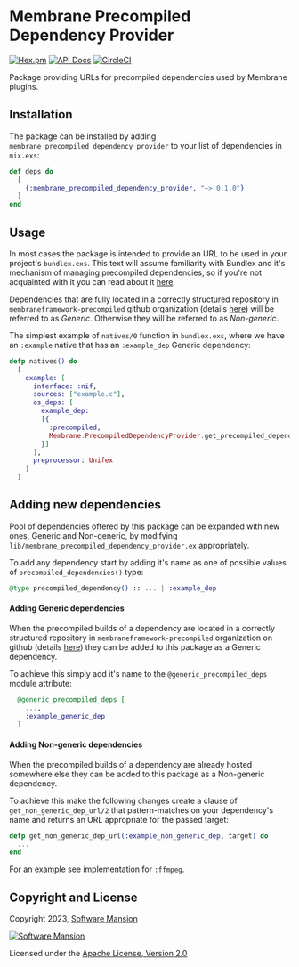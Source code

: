 # Membrane Precompiled Dependency Provider

[![Hex.pm](https://img.shields.io/hexpm/v/membrane_precompiled_dependency_provider.svg)](https://hex.pm/packages/membrane_precompiled_dependency_provider)
[![API Docs](https://img.shields.io/badge/api-docs-yellow.svg?style=flat)](https://hexdocs.pm/membrane_precompiled_dependency_provider/)
[![CircleCI](https://circleci.com/gh/membraneframework/membrane_precompiled_dependency_provider.svg?style=svg)](https://circleci.com/gh/membraneframework/membrane_precompiled_dependency_provider)

Package providing URLs for precompiled dependencies used by Membrane plugins.

## Installation

The package can be installed by adding `membrane_precompiled_dependency_provider` to your list of dependencies in `mix.exs`:

```elixir
def deps do
  [
    {:membrane_precompiled_dependency_provider, "~> 0.1.0"}
  ]
end
```

## Usage

In most cases the package is intended to provide an URL to be used in your project's `bundlex.exs`. This text will assume familiarity with Bundlex and it's mechanism of managing precompiled dependencies, so if you're not acquainted with it you can read about it [here](https://hexdocs.pm/bundlex/readme.html).

Dependencies that are fully located in a correctly structured repository in `membraneframework-precompiled` github organization (details [here](https://github.com/membraneframework-precompiled)) will be referred to as _Generic_. Otherwise they will be referred to as _Non-generic_.

The simplest example of `natives/0` function in `bundlex.exs`, where we have an `:example` native that has an `:example_dep` Generic dependency:

```elixir
defp natives() do
  [
    example: [
      interface: :nif,
      sources: ["example.c"],
      os_deps: [
        example_dep: 
        [{
          :precompiled, 
          Membrane.PrecompiledDependencyProvider.get_precompiled_dependency_url(:example_dep)
        }]
      ],
      preprocessor: Unifex
    ]
  ]
```

## Adding new dependencies

Pool of dependencies offered by this package can be expanded with new ones, Generic and Non-generic, by modifying `lib/membrane_precompiled_dependency_provider.ex` appropriately.

To add any dependency start by adding it's name as one of possible values of `precompiled_dependencies()` type:
```elixir
@type precompiled_dependency() :: ... | :example_dep
```

#### Adding Generic dependencies

When the precompiled builds of a dependency are located in a correctly structured repository in `membraneframework-precompiled` organization on github (details [here](https://github.com/membraneframework-precompiled)) they can be added to this package as a Generic dependency.

To achieve this simply add it's name to the `@generic_precompiled_deps` module attribute:

```elixir
  @generic_precompiled_deps [
    ...,
    :example_generic_dep
  ]
```

#### Adding Non-generic dependencies

When the precompiled builds of a dependency are already hosted somewhere else they can be added to this package as a Non-generic dependency. 

To achieve this make the following changes create a clause of `get_non_generic_dep_url/2` that pattern-matches on your dependency's name and returns an URL appropriate for the passed target:

```elixir
defp get_non_generic_dep_url(:example_non_generic_dep, target) do
  ...
end
```
 
For an example see implementation for `:ffmpeg`.

## Copyright and License

Copyright 2023, [Software Mansion](https://swmansion.com/?utm_source=git&utm_medium=readme&utm_campaign=membrane)

[![Software Mansion](https://logo.swmansion.com/logo?color=white&variant=desktop&width=200&tag=membrane-github)](https://swmansion.com/?utm_source=git&utm_medium=readme&utm_campaign=membrane)

Licensed under the [Apache License, Version 2.0](LICENSE)